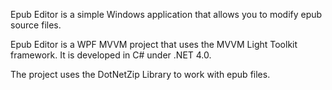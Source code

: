 Epub Editor is a simple Windows application that allows you to modify epub source files.

Epub Editor is a WPF MVVM project that uses the MVVM Light Toolkit framework. It is developed in C# under .NET 4.0. 

The project uses the DotNetZip  Library to work with epub files.

